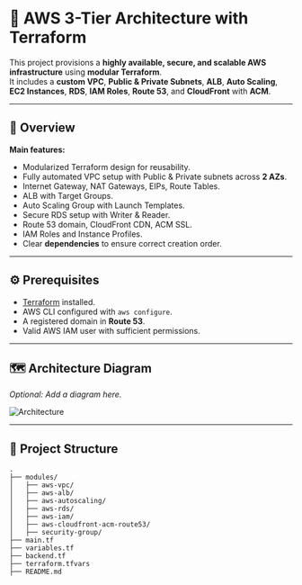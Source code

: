 # 🚀 AWS 3-Tier Architecture with Terraform

This project provisions a **highly available, secure, and scalable AWS infrastructure** using **modular Terraform**.  
It includes a **custom VPC**, **Public & Private Subnets**, **ALB**, **Auto Scaling**, **EC2 Instances**, **RDS**, **IAM Roles**, **Route 53**, and **CloudFront** with **ACM**.

---

## 📖 Overview

**Main features:**
- Modularized Terraform design for reusability.
- Fully automated VPC setup with Public & Private subnets across **2 AZs**.
- Internet Gateway, NAT Gateways, EIPs, Route Tables.
- ALB with Target Groups.
- Auto Scaling Group with Launch Templates.
- Secure RDS setup with Writer & Reader.
- Route 53 domain, CloudFront CDN, ACM SSL.
- IAM Roles and Instance Profiles.
- Clear **dependencies** to ensure correct creation order.

---

## ⚙️ Prerequisites

- [Terraform](https://www.terraform.io/) installed.
- AWS CLI configured with `aws configure`.
- A registered domain in **Route 53**.
- Valid AWS IAM user with sufficient permissions.

---

## 🗺️ Architecture Diagram

_Optional: Add a diagram here._

![Architecture](images/aws-architecture.png)

---

## 📂 Project Structure

```plaintext
.
├── modules/
│   ├── aws-vpc/
│   ├── aws-alb/
│   ├── aws-autoscaling/
│   ├── aws-rds/
│   ├── aws-iam/
│   ├── aws-cloudfront-acm-route53/
│   ├── security-group/
├── main.tf
├── variables.tf
├── backend.tf
├── terraform.tfvars
├── README.md
